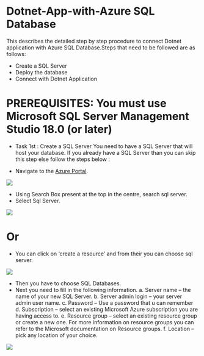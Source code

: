 # Dotnet-App-with-Azure SQL Database
This describes the detailed step by step procedure to connect Dotnet application with Azure SQL Database.Steps that need to be followed are as follows:
+	Create a SQL Server
+	Deploy the database
+	Connect with Dotnet Application
# PREREQUISITES: You must use Microsoft SQL Server Management Studio 18.0 (or later)
* Task 1st  : Create a SQL Server 
You need to have a SQL Server that will host your database. If you already have a SQL Server than you can skip this step else follow the steps below :
+	Navigate to the [Azure Portal](https://azure.microsoft.com/en-gb/).

![](https://github.com/DhruvKinger/Dotnet-App-with-Azure-/blob/master/Blog%20Folder/Screenshot%20(10).png)

+	Using Search Box present at the top in the centre, search sql server.
+	Select Sql Server.


![](https://github.com/DhruvKinger/Dotnet-App-with-Azure-/blob/master/Blog%20Folder/1st.png)

#                                               Or

+ You can click on ‘create a resource’ and from their you can choose sql server.

![](https://github.com/DhruvKinger/Dotnet-App-with-Azure-/blob/master/Blog%20Folder/Screenshot%20(11).png)

*	Then you have to choose SQL Databases.
*	Next you need to fill in the following information.
a.	Server name – the name of your new SQL Server.
b.	Server admin login –  your server admin user name.
c.	Password – Use a password that u can remember
d.	Subscription – select an existing Microsoft Azure subscription you are having access to.
e.	Resource group – select an existing resource group or create a new one. For more information on resource groups you can refer to the Microsoft documentation on  Resource groups.
f.	Location – pick any location of your choice.



![](https://github.com/DhruvKinger/Rudhir-A-BDMS/blob/master/Forgithub/Screenshot%20(597).png)
